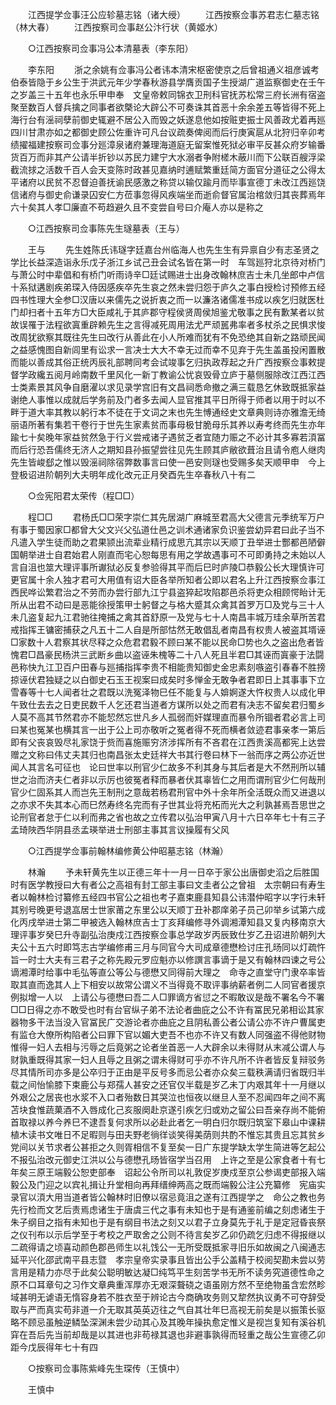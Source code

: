 <!-- { "loadSidebar": true } -->
　　江西提学佥事汪公应轸墓志铭（诸大绶） 
　　江西按察佥事苏君志仁墓志铭（林大春） 
　　江西按察司佥事赵公汴行状（黄姬水） 

　　○江西按察司佥事冯公本清墓表（李东阳） 

　　李东阳 
　　浙之余姚有佥事冯公者讳本清宋枢密使京之后曾祖通义祖彦诚考伯泰皆隐于乡公生于洪武元年少学春秋游县学膺贡国子生授湖广道监察御史在壬午之岁盖三十五年也永乐甲申奉　文皇帝敕同锦衣卫刑科官抚苏松常三府长洲有宿盗聚至数百人督兵擒之同事者欲槩论大辟公不可奏诛其首恶十余余差五等皆得不死上海行台有滛祠孽前御史辄避不居公入而毁之妖遂息他如按赃吏振士风善政尤着再廵四川甘肃亦如之都御史顾公佐重许可凡台议疏奏俾阅而后行庚寅扈从北狩归辛卯考绩擢福建按察司佥事分廵漳泉诸府兼理海道庭无留案惟死狱必审平反甚众府岁输番货百万而非其产公请半折钞以苏民力建宁大水溺者争附槎木蔽川而下公联百艘浮梁截流捄之活数千百人会天变陈时政甚见嘉纳时逋赋繁重廷简方面官分道征之公得太平诸府以民贫不忍督迫善抚谕民感激之称贷以输仅踰月而毕事宣德丁未改江西廵饶信诸府与御史俞谦录囚安仁方莅事忽得风疾端坐而逝俞督官属治棺敛归其丧葬焉年六十矣其人孝□廉直不苟趋避久且不变尝自号曰介庵人亦以是称之 

　　○江西按察司佥事陈先生璲墓表（王与） 

　　王与 
　　先生姓陈氏讳璲字廷嘉台州临海人也先生生有异禀自少有志圣贤之学比长益深造诣永乐戊子浙江乡试己丑会试名皆在第一时　车驾廵狩北京待对桥门与萧公时中辈倡和有桥门听雨诗辛□廷试赐进士出身改翰林庶吉士未几坐郎中卢信十系狱遘剧疾弟琛入侍因感疾卒先生哀之然未尝归怨于庐久之事白授检讨预修五经四书性理大全参□汉唐以来儒先之说折衷之而一以濂洛诸儒准书成以疾乞归就医杜门却扫者十五年方□大臣咸礼于其庐郡守程侯贤周侯旭鉴尤敬事之民有歉某者以贫故误罹于法程欲寘重辟赖先生之言得减死周用法尤严顽嚚弗率者多杖杀之民惧求悛改周犹欲察其既往先生曰改行从善此在小人所难而犹有不免恐绝其自新之路顽民闻之益感愧图自新闾里有讼求一言决士大大不幸无过而幸不见弃于先生盖虽投闲置散而能以善成其俗正统丙辰礼部聘同考会试竣事乞归执政荐起之升广西按察佥事敕提督学政纔五阅月岭南数千里风化一新丁教谕公忧哀毁骨立庐于墓侧服除改江西江西士类素景其风争自磨濯以求见录学宫旧有文昌祠悉命撤之满三载恳乞休致既抵家益谢绝人事惟以成就后学务前及门者多去闻人显官推其平日所得于师者以用于时以不畔于道大率其教以躬行本不徒在于文词之末也先生愽通经史文章典则诗亦雅澹无绮丽语所著有集若干卷行于世先生家素贫而事母极甘脆母乐其养以寿考终而先生亦年踰七十矣晚年家益贫然急于行义尝戒诸子遇贫乏者宜随力赈之不必计其多寡若湏冨而后行恐吾儒终无济人之期知县孙振望尝往见先生顾其庐敝欲葺治且请令庖人继肉先生皆峻郄之惟以毁滛祠除宿弊数事言曰使一邑安则璲也受赐多矣天顺甲申　今上登极诏进阶朝列大夫明年成化改元正月癸酉先生卒春秋八十有二 

　　○佥宪阳君太荣传（程□□） 

　　程□□ 
　　君杨氏□□荣字崇仁其先居湖广麻城至君高大父德言元季统军万户有事于蜀因家□都曾大父文兴父弘道仕邑之训术通诸家负识鉴尝幼异君曰此子当不凡遣入学生徒而助之君果颕出流辈业精行成思亢其宗以天顺丁丑举进士酆都邑陋僻国朝举进士自君始君人刚直而宅心恕每思有用之学故遇事可不可即勇持之未始以人言自沮也筮大理评事所谳狱必反复参验得其平而后巳时庐陵□恭毅公长大理慎许可更官属十余人独才君可大用值有诏大臣各举所知者公即以君名上升江西按察佥事江西民哗讼繁君治之不劳而办尝行部九江宁县盗猝起攻陷郡邑杀将吏众相顾愕眙计无所从出君不动曰是恶能徐授策甲士躬督之与格大蹙其众禽其首罗万□及党与三十人未几盗复起九江君驰往掩捕之禽其首舒原一及党与七十人南昌丰城万珪余草所苦君戒指挥王镛密捕获之凡五十二人自是所部怙然无敢倡乱者南昌有权贵人被盗其壻诬□家数十人君察其状尽释之众危君君毅不顾曰某不能以民命□势也久之盗出危者皆愧君□昌豪民杨洪三武断乡曲以盗诬朱槐等二十八人死且半君□其诬而寘豪于法闘邑称快九江卫百户田春与廵捕指挥李贵不相能贵知御史金忠素刻嗾盗引春春不胜搒掠诬伏君独疑之以白御史石玉王视案曰成矣时多惮金无敢争者君即日上其事事下立雪春等十七人闻者壮之君既以洗冤泽物巳任不能复与人媕婀遂大忤权贵人以成化甲午致仕去去之日吏民数千人乞还君当道者方谋所以处之而君有决志不留矣君归蜀乡人莫不高其节然君亦不能恝然忘世凡乡人孤弱而奸媒理直而暴令所锢者君必言上司曰某也冤某也横其言一出于公上司亦敬听之冤者得不死而横者敛迹君事亲孝一第后即有父丧哀毁尽礼家饶于赀而喜施赈穷济涉挥所有不吝君在江西贵溪高都宪上达尝赠之文称曰伟丈夫其归也南昌张太史廷祥大书其行卷曰林下一翁而序之两公亦近世闻人其言名可征也　论曰世率以刑官少仁故多不利其身与其后者是大不然刑所以辅世之治而济夫仁者非以示厉也彼冤者释而暴者伏其辜皆仁之用而谓刑官少仁何哉刑官少仁固系其人而岂先王制刑之意哉若杨君刑官中外十余年所全活既众而又进退以之亦求不失其本心而巳然寿终名完而有子世其业将充柘而光大之利孰甚焉吾思世之论刑官者怠于仁以利而弗之省也故之立传君以弘治甲寅八月十六日卒年七十有三子孟琦陜西华阴县丞孟瑛举进士刑部主事其言议操履有父风 

　　○江西提学佥事前翰林编修黄公仲昭墓志铭（林瀚） 

　　林瀚 
　　予未轩黄先生以正德三年十一月一日卒于家公出唐御史滔之后胜国时有医学教授曰大有者公之高祖有封工部主事曰文圭者公之曾祖　太宗朝曰有寿生者以翰林检讨纂修五经四书官公之祖也考子嘉束鹿县知县公讳潜仲昭字以字行未轩其别号晚更号退嵓居士世家莆之东里公以天顺丁丑补郡庠弟子员己卯举乡试第六成化丙戌举进士第二甲被选入翰林庶吉士丁亥拜编修寻外调湘潭知县又复内移南京大理评事岁癸巳升寺副弘治庚戍江西按察佥事总学政岁丙辰致仕岁乙丑诏进阶朝列大夫公十五六时即笃志古学编修甫三月与同官今大司成章德懋检讨庄孔旸同以灯疏忤　旨一时士大夫有三君子之称先殿元罗应魁亦以修譔言事谪于是又有翰林四谏之号公谪湘潭时给事中毛弘等直公等公与德懋又同得前大理之　命寺之直堂守门隶卒率皆取其直而逸其人上下相安以故常公谓义不当得竟不取评事纳薪者例二人同官者援京例拟增一人以　上请公与德懋曰吾二人□罪谪方省愆之不暇敢议是哉不署名今不署□□日得之亦不敢受也时有台官纵子弟不法论者曲庇之公不许有冨民兄弟相讼其家器物多干法当没入官冨民广交游论者亦曲庇之且阴私善公者公请公亦不许户曹属吏有监仓大僚所构陷者公曰罪下官以媚大吏吾不也亦不许又有数人同强盗不得他财物惟得一妇人去相与污辱之后竟粥之论者坐首恶一人大辟余以未得财从末减公谓人与财孰重既得其家一妇人且辱之且粥之谓未得财可乎亦不许凡所不许者皆反复辩驳务尽其情所司亦多是公卒归于正由是平反号多而忌公者亦众矣三载秩满请归省既归半载之间怡愉膝下束鹿公与郑孺人甚安之还官仅半载是岁乙未丁内艰其年十一月继以外艰公之居丧也水浆不入口者殆数日其哭泣也恒夜以继旦人至不忍闻四年之间不离苫块食惟蔬菓酒不入唇成化己亥服阕赴京遂引疾乞归或劝之留公曰吾亲存尚不能俯首取禄以养今养巳不逮吾复何求所以必赴此者乞一明白归尔既归筑室下皋山中课耕植木读书文唯日不足暇则与田夫野老徜徉谈笑得美荫则共酌不惟忘其贵且忘其贫乡党间以关节求者公甚拒之久则胥相信不复至矣一日广东提学缺太学生简进等乞起公不报弘治改元御史江洪以公与德懋孔旸皆宿学当召用　上许之至是公家食者十有七年矣三原王端毅公恕吏部奉　诏起公令所司以礼敦促岁庚戍至京公参谒吏部报入端毅公及门迎之以宾礼揖让升堂相向再拜缙绅两高之既而端毅公注公充纂修　宪庙实录官以湏大用当道者皆公翰林时旧僚以宿忌竟沮之遂有江西提学之　命公之教也务先行检而文艺后责焉虑诸生于唐虞三代之事有未知也于是有通鉴前编之刻虑诸生于朱子纲目之指有未知也于是有纲目书法之刻又以君子立身莫先于礼于是定冠昏丧祭之仪刊布以示后学至于考校之严取舍之公则不待言矣岁乙卯仍疏乞归虑不得报继以二疏得请之顷喜动颜色郡邑师生以礼饯公一无所受既抵家寻旧乐如故闽之八闽通志延平兴化邵武南平县志暨　孝宗皇帝实录事且皆出公手公盖精于校阅契勘未尝以劳言用是精力亦尽于此矣公聪明敏达凝□纯笃平生刻苦学书无所不读务究道德性命之原不口耳章句之习作文章典重浑厚亦无艰深聱硗之语虽刚方然不至绝物虽含宏然畛域甚明无谑语无惰容身若不胜衣至于辨论古今商确攻务则又犂然执议勇不可夺辞受取与严而真实苟非道一介无取其英英迈往之气自其壮年巳高视无前矣是以振策长驱略不顾忌虽触逆鳞坠深渊未尝少动其心及其晚年操执愈定惟义是视岂复知有溪谷机穽在吾后先当前却哉是以其进也非苟禄其退也非避事孰得而轻重之哉公生宣德乙卯距今戊辰得年七十有四 

　　○按察司佥事陈紫峰先生琛传（王慎中） 

　　王慎中 
